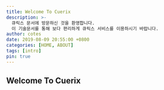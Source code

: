 ```yaml
---
title: Welcome To Cuerix
description: >-
  큐릭스 문서에 방문하신 것을 환영합니다.
  이 기술문서를 통해 보다 편리하게 큐릭스 서비스를 이용하시기 바랍니다.
author: cotes
date: 2019-08-09 20:55:00 +0800
categories: [HOME, ABOUT]
tags: [intro]
pin: true
---
```


## Welcome To Cuerix


